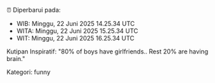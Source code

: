 ⏰ Diperbarui pada:
- WIB: Minggu, 22 Juni 2025 14.25.34 UTC
- WITA: Minggu, 22 Juni 2025 15.25.34 UTC
- WIT: Minggu, 22 Juni 2025 16.25.34 UTC

Kutipan Inspiratif:
"80% of boys have girlfriends.. Rest 20% are having brain."


Kategori: funny

